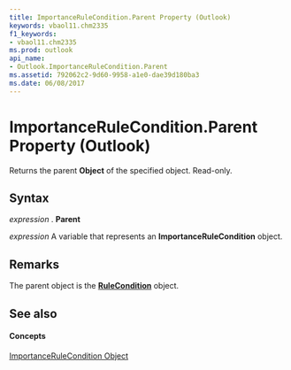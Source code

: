 ```yaml
---
title: ImportanceRuleCondition.Parent Property (Outlook)
keywords: vbaol11.chm2335
f1_keywords:
- vbaol11.chm2335
ms.prod: outlook
api_name:
- Outlook.ImportanceRuleCondition.Parent
ms.assetid: 792062c2-9d60-9958-a1e0-dae39d180ba3
ms.date: 06/08/2017
---
```



# ImportanceRuleCondition.Parent Property (Outlook)

Returns the parent **Object** of the specified object. Read-only.


## Syntax

 _expression_ . **Parent**

 _expression_ A variable that represents an **ImportanceRuleCondition** object.


## Remarks

The parent object is the **[RuleCondition](rulecondition-object-outlook.md)** object.


## See also


#### Concepts


[ImportanceRuleCondition Object](importancerulecondition-object-outlook.md)

